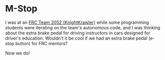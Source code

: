 # M-Stop
I was at an [FRC Team 2052 (KnightKrawler)](https://www.team2052.com/) while some programming students were iterating on the team's autonomous code, and I was thinking about the extra brake pedal for driving instructors in cars designed for driver's education. Wouldn't it be cool if we had an extra brake pedal (e-stop button) for FRC mentors?

Now we do!